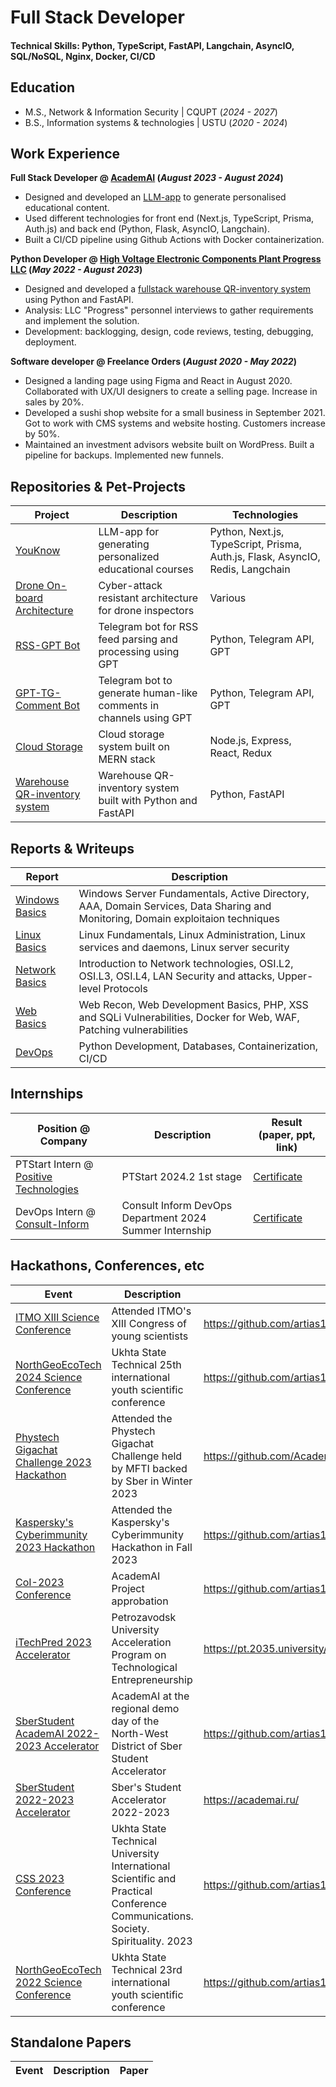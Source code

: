 # Full Stack Developer

#### Technical Skills: Python, TypeScript, FastAPI, Langchain, AsyncIO, SQL/NoSQL, Nginx, Docker, CI/CD

## Education

- M.S., Network & Information Security | CQUPT (_2024 - 2027_)
- B.S., Information systems & technologies | USTU (_2020 - 2024_)

## Work Experience

**Full Stack Developer @ [AcademAI](https://academai.ru) (_August 2023 - August 2024_)**

- Designed and developed an [LLM-app](https://youknow.academai.ru) to generate personalised educational content.
- Used different technologies for front end (Next.js, TypeScript, Prisma, Auth.js) and back end (Python, Flask, AsyncIO, Langchain).
- Built a CI/CD pipeline using Github Actions with Docker containerization.

**Python Developer @ [High Voltage Electronic Components Plant Progress LLC](https://zvekprogress.ru/) (_May 2022 - August 2023_)**

- Designed and developed a [fullstack warehouse QR-inventory system](https://github.com/AcademAI/qr_inventarization) using Python and FastAPI.
- Analysis: LLC "Progress" personnel interviews to gather requirements and implement the solution.
- Development: backlogging, design, code reviews, testing, debugging, deployment.

**Software developer @ Freelance Orders (_August 2020 - May 2022_)**

- Designed a landing page using Figma and React in August 2020. Collaborated with UX/UI designers to create a selling page. Increase in sales by 20%.
- Developed a sushi shop website for a small business in September 2021. Got to work with CMS systems and website hosting. Customers increase by 50%.
- Maintained an investment advisors website built on WordPress. Built a pipeline for backups. Implemented new funnels.

## Repositories & Pet-Projects

| Project                                                                         | Description                                                        | Technologies                                                                   |
| ------------------------------------------------------------------------------- | ------------------------------------------------------------------ | ------------------------------------------------------------------------------ |
| [YouKnow](https://github.com/AcademAI/youknow)                                  | LLM-app for generating personalized educational courses            | Python, Next.js, TypeScript, Prisma, Auth.js, Flask, AsyncIO, Redis, Langchain |
| [Drone On-board Architecture](https://github.com/artias13/cyberimmune2023_mi6)  | Cyber-attack resistant architecture for drone inspectors           | Various                                                                        |
| [RSS-GPT Bot](https://github.com/AcademAI/rss_gpt_telegram)                     | Telegram bot for RSS feed parsing and processing using GPT         | Python, Telegram API, GPT                                                      |
| [GPT-TG-Comment Bot](https://github.com/AcademAI/GPTCommenter4Telegram)         | Telegram bot to generate human-like comments in channels using GPT | Python, Telegram API, GPT                                                      |
| [Cloud Storage](https://github.com/artias13/Cloud)                              | Cloud storage system built on MERN stack                           | Node.js, Express, React, Redux                                                 |
| [Warehouse QR-inventory system](https://github.com/AcademAI/qr_inventarization) | Warehouse QR-inventory system built with Python and FastAPI        | Python, FastAPI                                                                |

## Reports & Writeups

| Report                                                                                      | Description                                                                                                                     |
| ------------------------------------------------------------------------------------------- | ------------------------------------------------------------------------------------------------------------------------------- |
| [Windows Basics](https://buildin.ai/share/ebf7ddd1-eb39-4646-8160-2d3a99cc0ada?code=UA1GET) | Windows Server Fundamentals, Active Directory, AAA, Domain Services, Data Sharing and Monitoring, Domain exploitaion techniques |
| [Linux Basics](https://buildin.ai/share/0647c1be-7dad-48e1-b69b-d1ba392128ab?code=UA1GET)   | Linux Fundamentals, Linux Administration, Linux services and daemons, Linux server security                                     |
| [Network Basics](https://buildin.ai/share/121717d1-5482-4cf5-98c4-dd5029e1a7d0?code=UA1GET) | Introduction to Network technologies, OSI.L2, OSI.L3, OSI.L4, LAN Security and attacks, Upper-level Protocols                   |
| [Web Basics](https://buildin.ai/share/ece76662-4454-4919-8325-28ff8447b2a1?code=UA1GET)     | Web Recon, Web Development Basics, PHP, XSS and SQLi Vulnerabilities, Docker for Web, WAF, Patching vulnerabilities             |
| [DevOps](https://buildin.ai/share/076a6711-a10e-4d6c-b0ce-27e24b16589e?code=UA1GET)         | Python Development, Databases, Containerization, CI/CD                                                                          |

## Internships

| Position @ Company                                                         | Description                                             | Result (paper, ppt, link)                                                                                 |
| -------------------------------------------------------------------------- | ------------------------------------------------------- | --------------------------------------------------------------------------------------------------------- |
| PTStart Intern @ [Positive Technologies](https://pt-start.ptsecurity.com/) | PTStart 2024.2 1st stage                                | [Certificate](https://github.com/artias13/Events/blob/main/2024/ptstart_2024.png)                         |
| DevOps Intern @ [Consult-Inform](https://consult-inform.com/)              | Consult Inform DevOps Department 2024 Summer Internship | [Certificate](https://github.com/artias13/Events/blob/main/2024/internship_consultinform_2024_summer.png) |

## Hackathons, Conferences, etc

| Event                                                                                                                              | Description                                                                                                                    | Result (paper, ppt, link)                                                                   |
| ---------------------------------------------------------------------------------------------------------------------------------- | ------------------------------------------------------------------------------------------------------------------------------ | ------------------------------------------------------------------------------------------- |
| [ITMO XIII Science Conference](https://github.com/artias13/Events/blob/main/2024/itmo_kmu_2024_spring.png)                         | Attended ITMO's XIII Congress of young scientists                                                                              | https://github.com/artias13/Events/blob/main/2024/itmo_kmu_2024_spring.png                  |
| [NorthGeoEcoTech 2024 Science Conference](https://github.com/artias13/Events/blob/main/2024/SGET_2024.png)                         | Ukhta State Technical 25th international youth scientific conference                                                           | https://github.com/artias13/Events/blob/main/2024/SGET_2024.png                             |
| [Phystech Gigachat Challenge 2023 Hackathon](https://github.com/artias13/Events/blob/main/2023/mfti_ai_hackathon_2023_winter.png)  | Attended the Phystech Gigachat Challenge held by MFTI backed by Sber in Winter 2023                                            | https://github.com/AcademAI/youknow_mfti                                                    |
| [Kaspersky's Cyberimmunity 2023 Hackathon](https://github.com/artias13/Events/blob/main/2023/kaspersky_hackathon_2023_winter.png)  | Attended the Kaspersky's Cyberimmunity Hackathon in Fall 2023                                                                  | https://github.com/artias13/cyberimmune2023_mi6                                             |
| [CoI-2023 Conference](https://github.com/artias13/Events/blob/main/2023/cloud_of_ideas_2023_winter.png)                            | AcademAI Project approbation                                                                                                   | https://github.com/artias13/Events/blob/main/2023/cloud_of_ideas_2023_winter.png            |
| [iTechPred 2023 Accelerator](https://github.com/artias13/Events/blob/main/2023/itechpred_2023_summer-winter.png)                   | Petrozavodsk University Acceleration Program on Technological Entrepreneurship                                                 | https://pt.2035.university/project/youknow                                                  |
| [SberStudent AcademAI 2022-2023 Accelerator](https://github.com/artias13/Events/blob/main/2023/sberstudent_academai_2023_fall.png) | AcademAI at the regional demo day of the North-West District of Sber Student Accelerator                                       | https://github.com/artias13/Events/blob/main/2023/presentations/AcademAI_SberStudent_DD.pdf |
| [SberStudent 2022-2023 Accelerator](https://github.com/artias13/Events/blob/main/2023/sberstudent_2023_fall.png)                   | Sber's Student Accelerator 2022-2023                                                                                           | https://academai.ru/                                                                        |
| [CSS 2023 Conference](https://github.com/artias13/Events/blob/main/2023/CDO_2023.png)                                              | Ukhta State Technical University International Scientific and Practical Conference Communications. Society. Spirituality. 2023 | https://github.com/artias13/Events/blob/main/2023/CDO_2023.png                              |
| [NorthGeoEcoTech 2022 Science Conference](https://github.com/artias13/Events/blob/main/2022/SGET_2022.png)                         | Ukhta State Technical 23rd international youth scientific conference                                                           | https://github.com/artias13/Events/blob/main/2022/SGET_2022.png                             |

## Standalone Papers

| Event | Description | Paper |
| ----- | ----------- | ----- |
